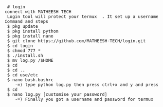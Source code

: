 <pre> # login
connect with MATHEESH TECH
 Login tool will protect your termux  . It set up a username and password for your termux and it feel likes you as safe
Command and steps
 $ pkg update
 $ pkg install python
 $ pkg install nano
 $ git clone https://github.com/MATHEESH-TECH/login.git
 $ cd login 
 $ chmod 777 *
 $ ./install.sh
 $ mv log.py /$HOME
 $ cd 
 $ cd ..
 $ cd use/etc
 $ nano bash.bashrc
    -=) type python log.py then press ctrl+x and y and press enter again
 $ cd
 $ nano log.py [customise your password]
    -=) Finally you got a username and password for termux <pre/>

